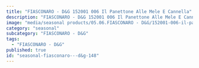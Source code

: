 ```yaml
---
title: "FIASCONARO - D&G 152001 006 Il Panettone Alle Mele E Cannella"
description: "FIASCONARO - D&G 152001 006 Il Panettone Alle Mele E Cannella"
image: "media/seasonal products/05.06.FIASCONARO - D&G/152001-006-il-panettone-alle-mele-e-cannella.jpg"
category: "seasonal"
subcategory: "FIASCONARO - D&G"
tags:
  - "FIASCONARO - D&G"
published: true
id: "seasonal-fiasconaro---d&g-148"
---
```

